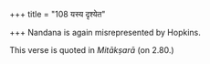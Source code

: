 +++
title = "108 यस्य दृश्येत"

+++
Nandana is again misrepresented by Hopkins.

This verse is quoted in *Mitākṣarā* (on 2.80.)


